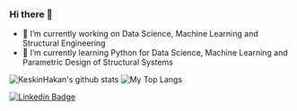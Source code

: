 ### Hi there 👋


- 🔭 I’m currently working on Data Science, Machine Learning and Structural Engineering
- 🌱 I’m currently learning Python for Data Science, Machine Learning and Parametric Design of Structural Systems

<p float="center">
  <img  src="https://github-readme-stats.vercel.app/api?username=UtkuGlsvn&show_icons=true&count_private=true&hide=contribs,issues" alt="KeskinHakan's github stats" />
  <img  src="https://github-readme-stats.vercel.app/api/top-langs/?username=KeskinHakan&layout=compact&hide=html,css" alt="My Top Langs" />
</p>

[![Linkedin Badge](https://img.shields.io/badge/hakankeskin-follow%20on%20linkedin-blue?style=for-the-badge&logo=linkedin)](https://www.linkedin.com/in/hakan-keskin-/)
